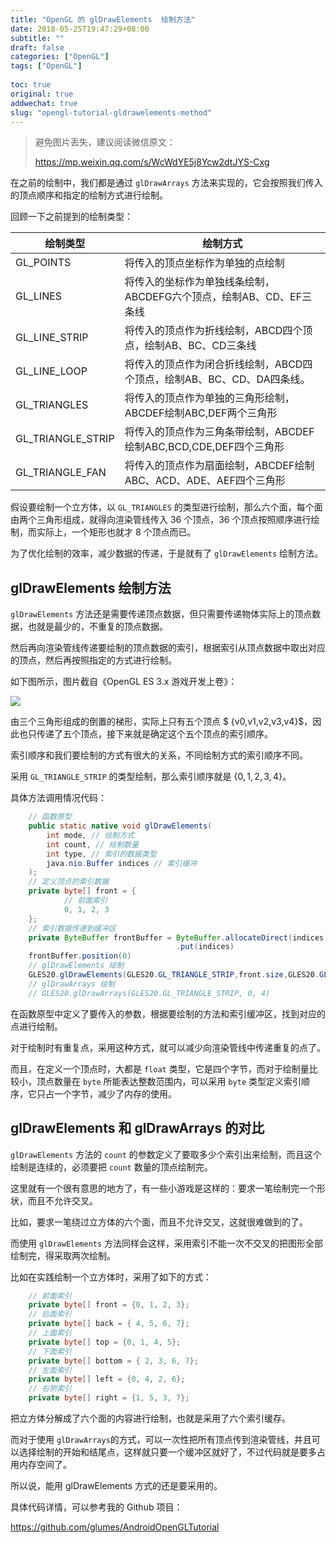 ```yaml
---
title: "OpenGL 的 glDrawElements  绘制方法"
date: 2018-05-25T19:47:29+08:00
subtitle: ""
draft: false
categories: ["OpenGL"]
tags: ["OpenGL"]
 
toc: true
original: true
addwechat: true
slug: "opengl-tutorial-gldrawelements-method"
---
```


> 避免图片丢失，建议阅读微信原文：
> 
> https://mp.weixin.qq.com/s/WcWdYE5j8Ycw2dtJYS-Cxg


在之前的绘制中，我们都是通过 `glDrawArrays` 方法来实现的，它会按照我们传入的顶点顺序和指定的绘制方式进行绘制。


回顾一下之前提到的绘制类型：

|绘制类型|绘制方式|
|---|----|
|GL_POINTS|将传入的顶点坐标作为单独的点绘制|
|GL_LINES|将传入的坐标作为单独线条绘制，ABCDEFG六个顶点，绘制AB、CD、EF三条线|
|GL_LINE_STRIP|将传入的顶点作为折线绘制，ABCD四个顶点，绘制AB、BC、CD三条线|
|GL_LINE_LOOP|将传入的顶点作为闭合折线绘制，ABCD四个顶点，绘制AB、BC、CD、DA四条线。|
|GL_TRIANGLES|将传入的顶点作为单独的三角形绘制，ABCDEF绘制ABC,DEF两个三角形|
|GL_TRIANGLE_STRIP|将传入的顶点作为三角条带绘制，ABCDEF绘制ABC,BCD,CDE,DEF四个三角形|
|GL_TRIANGLE_FAN|将传入的顶点作为扇面绘制，ABCDEF绘制ABC、ACD、ADE、AEF四个三角形|

<!--more-->

假设要绘制一个立方体，以 `GL_TRIANGLES` 的类型进行绘制，那么六个面，每个面由两个三角形组成，就得向渲染管线传入 36 个顶点，36 个顶点按照顺序进行绘制，而实际上，一个矩形也就才 8 个顶点而已。

为了优化绘制的效率，减少数据的传递，于是就有了 `glDrawElements` 绘制方法。


## glDrawElements 绘制方法

`glDrawElements` 方法还是需要传递顶点数据，但只需要传递物体实际上的顶点数据，也就是最少的，不重复的顶点数据。

然后再向渲染管线传递要绘制的顶点数据的索引，根据索引从顶点数据中取出对应的顶点，然后再按照指定的方式进行绘制。

如下图所示，图片截自《OpenGL ES 3.x 游戏开发上卷》：

![](https://image.glumes.com/images/2019/04/27/glDrawElements_single.png)


由三个三角形组成的倒置的梯形，实际上只有五个顶点 $ \{v0,v1,v2,v3,v4\}$，因此也只传递了五个顶点，接下来就是确定这个五个顶点的索引顺序。

索引顺序和我们要绘制的方式有很大的关系，不同绘制方式的索引顺序不同。

采用 `GL_TRIANGLE_STRIP` 的类型绘制，那么索引顺序就是 $\{0,1,2,3,4\}$。

具体方法调用情况代码：

```java
	// 函数原型
    public static native void glDrawElements(
        int mode, // 绘制方式
        int count, // 绘制数量
        int type, // 索引的数据类型
        java.nio.Buffer indices // 索引缓冲
    );
	// 定义顶点的索引数据
    private byte[] front = {
            // 前面索引
            0, 1, 2, 3
    };
    // 索引数据传递到缓冲区
    private ByteBuffer frontBuffer = ByteBuffer.allocateDirect(indices.length *Constants.BYTES_PRE_BYTE)
									 .put(indices)
	frontBuffer.position(0)								 
	// glDrawElements 绘制
	GLES20.glDrawElements(GLES20.GL_TRIANGLE_STRIP,front.size,GLES20.GL_UNSIGNED_BYTE, frontBuffer)
	// glDrawArrays 绘制
	// GLES20.glDrawArrays(GLES20.GL_TRIANGLE_STRIP, 0, 4)
```

在函数原型中定义了要传入的参数，根据要绘制的方法和索引缓冲区，找到对应的点进行绘制。

对于绘制时有重复点，采用这种方式，就可以减少向渲染管线中传递重复的点了。

而且，在定义一个顶点时，大都是 `float` 类型，它是四个字节，而对于绘制量比较小，顶点数量在 `byte` 所能表达整数范围内，可以采用 `byte` 类型定义索引顺序，它只占一个字节，减少了内存的使用。


## glDrawElements 和 glDrawArrays 的对比

`glDrawElements` 方法的 `count` 的参数定义了要取多少个索引出来绘制，而且这个绘制是连续的，必须要把 `count` 数量的顶点绘制完。

这里就有一个很有意思的地方了，有一些小游戏是这样的：要求一笔绘制完一个形状，而且不允许交叉。

比如，要求一笔绕过立方体的六个面，而且不允许交叉，这就很难做到的了。

而使用 `glDrawElements` 方法同样会这样，采用索引不能一次不交叉的把图形全部绘制完，得采取两次绘制。

比如在实践绘制一个立方体时，采用了如下的方式：

```java
	// 前面索引
    private byte[] front = {0, 1, 2, 3};
    // 后面索引
    private byte[] back = { 4, 5, 6, 7};
	// 上面索引
    private byte[] top = {0, 1, 4, 5};
    // 下面索引
    private byte[] bottom = { 2, 3, 6, 7};
    // 左面索引
    private byte[] left = {0, 4, 2, 6};
    // 右侧索引
    private byte[] right = {1, 5, 3, 7};
```

把立方体分解成了六个面的内容进行绘制，也就是采用了六个索引缓存。

而对于使用 `glDrawArrays`的方式，可以一次性把所有顶点传到渲染管线，并且可以选择绘制的开始和结尾点，这样就只要一个缓冲区就好了，不过代码就是要多占用内存空间了。

所以说，能用 glDrawElements 方式的还是要采用的。

具体代码详情，可以参考我的 Github 项目：

https://github.com/glumes/AndroidOpenGLTutorial


